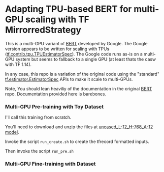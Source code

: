 # Adapting TPU-based BERT for multi-GPU scaling with TF MirrorredStrategy 

This is a multi-GPU variant of [BERT](https://github.com/google-research/bert) developed by Google. The Google version appears to be written for scaling with TPUs ([tf.contrib.tpu.TPUEstimatorSpec](https://www.tensorflow.org/api_docs/python/tf/estimator/tpu/TPUEstimatorSpec)). The Google code runs as-is on a multi-GPU system but seems to fallback to a single GPU (at least thats the casw with TF 1.14).


In any case, this repo is a variation of the original code using the "standard" [tf.estimator.EstimatorSpec](https://www.tensorflow.org/api_docs/python/tf/estimator/EstimatorSpec) APIs to make it scale to multi-GPUs.

Note, You should lean heaviliy of the documentation in the original [BERT](https://github.com/google-research/bert) repo. Documentation provided here is barebones. 

### Multi-GPU Pre-training with Toy Dataset
I'll call this training from scratch. 

You'll need to download and unzip the files at [uncased_L-12_H-768_A-12 model](https://storage.googleapis.com/bert_models/2018_10_18/uncased_L-12_H-768_A-12.zip).

Invoke the script `run_create.sh` to create the tfrecord formatted inputs.

Then invoke the script `run_pre.sh`

### Multi-GPU Fine-training with Dataset


